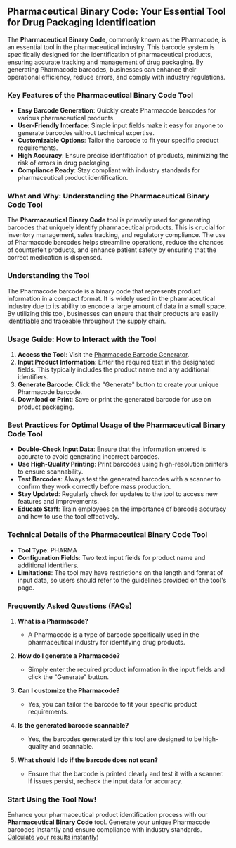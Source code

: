 ## Pharmaceutical Binary Code: Your Essential Tool for Drug Packaging Identification

The **Pharmaceutical Binary Code**, commonly known as the Pharmacode, is an essential tool in the pharmaceutical industry. This barcode system is specifically designed for the identification of pharmaceutical products, ensuring accurate tracking and management of drug packaging. By generating Pharmacode barcodes, businesses can enhance their operational efficiency, reduce errors, and comply with industry regulations.

### Key Features of the Pharmaceutical Binary Code Tool
- **Easy Barcode Generation**: Quickly create Pharmacode barcodes for various pharmaceutical products.
- **User-Friendly Interface**: Simple input fields make it easy for anyone to generate barcodes without technical expertise.
- **Customizable Options**: Tailor the barcode to fit your specific product requirements.
- **High Accuracy**: Ensure precise identification of products, minimizing the risk of errors in drug packaging.
- **Compliance Ready**: Stay compliant with industry standards for pharmaceutical product identification.

### What and Why: Understanding the Pharmaceutical Binary Code Tool

The **Pharmaceutical Binary Code** tool is primarily used for generating barcodes that uniquely identify pharmaceutical products. This is crucial for inventory management, sales tracking, and regulatory compliance. The use of Pharmacode barcodes helps streamline operations, reduce the chances of counterfeit products, and enhance patient safety by ensuring that the correct medication is dispensed.

### Understanding the Tool

The Pharmacode barcode is a binary code that represents product information in a compact format. It is widely used in the pharmaceutical industry due to its ability to encode a large amount of data in a small space. By utilizing this tool, businesses can ensure that their products are easily identifiable and traceable throughout the supply chain.

### Usage Guide: How to Interact with the Tool

1. **Access the Tool**: Visit the [Pharmacode Barcode Generator](https://www.inayam.co/barcode/pharmacode).
2. **Input Product Information**: Enter the required text in the designated fields. This typically includes the product name and any additional identifiers.
3. **Generate Barcode**: Click the "Generate" button to create your unique Pharmacode barcode.
4. **Download or Print**: Save or print the generated barcode for use on product packaging.

### Best Practices for Optimal Usage of the Pharmaceutical Binary Code Tool

- **Double-Check Input Data**: Ensure that the information entered is accurate to avoid generating incorrect barcodes.
- **Use High-Quality Printing**: Print barcodes using high-resolution printers to ensure scannability.
- **Test Barcodes**: Always test the generated barcodes with a scanner to confirm they work correctly before mass production.
- **Stay Updated**: Regularly check for updates to the tool to access new features and improvements.
- **Educate Staff**: Train employees on the importance of barcode accuracy and how to use the tool effectively.

### Technical Details of the Pharmaceutical Binary Code Tool

- **Tool Type**: PHARMA
- **Configuration Fields**: Two text input fields for product name and additional identifiers.
- **Limitations**: The tool may have restrictions on the length and format of input data, so users should refer to the guidelines provided on the tool's page.

### Frequently Asked Questions (FAQs)

1. **What is a Pharmacode?**
   - A Pharmacode is a type of barcode specifically used in the pharmaceutical industry for identifying drug products.

2. **How do I generate a Pharmacode?**
   - Simply enter the required product information in the input fields and click the "Generate" button.

3. **Can I customize the Pharmacode?**
   - Yes, you can tailor the barcode to fit your specific product requirements.

4. **Is the generated barcode scannable?**
   - Yes, the barcodes generated by this tool are designed to be high-quality and scannable.

5. **What should I do if the barcode does not scan?**
   - Ensure that the barcode is printed clearly and test it with a scanner. If issues persist, recheck the input data for accuracy.

### Start Using the Tool Now!

Enhance your pharmaceutical product identification process with our **Pharmaceutical Binary Code** tool. Generate your unique Pharmacode barcodes instantly and ensure compliance with industry standards. [Calculate your results instantly!](https://www.inayam.co/barcode/pharmacode)